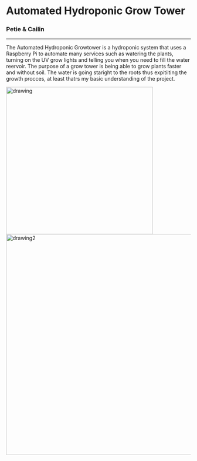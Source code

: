 # Automated Hydroponic Grow Tower
### Petie & Cailin
---
The Automated Hydroponic Growtower is a hydroponic system that uses a Raspberry Pi to automate many services such as watering the plants, turning on the UV grow lights and telling you when you need to fill the water reervoir. The purpose of a grow tower is being able to grow plants faster and without soil. The water is going staright to the roots thus expitiiting the growth procces, at least thatrs my basic understanding of the project.

<img src="https://github.com/uaf-t3/Grow_Tower/raw/main/Assests/Untitled%20drawing.jpg" alt="drawing" width="400"/> <img src="https://github.com/uaf-t3/Grow_Tower/raw/main/Assests/Grow%20Tower%20Wiring%20Diagram.jpg" alt="drawing2" width="600"/>
